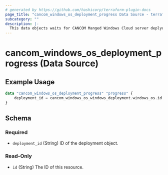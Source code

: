 ```yaml
---
# generated by https://github.com/hashicorp/terraform-plugin-docs
page_title: "cancom_windows_os_deployment_progress Data Source - terraform-provider-cancom"
subcategory: ""
description: |-
  This data objects waits for CANCOM Manged Windows Cloud server deplyoment-system to complete. This can be used for dependency tracking purposes and returns in case of failure errors. The required `deployment_id` represents the id of `cancom_windows_os_deployment` resource.
---
```


# cancom_windows_os_deployment_progress (Data Source)
## Example Usage

```terraform
data "cancom_windows_os_deployment_progress" "progress" {
    deployment_id = cancom_windows_os_windows_deployment.windows_os.id
}
```

<!-- schema generated by tfplugindocs -->
## Schema

### Required

- `deployment_id` (String) ID of the deployment object.

### Read-Only

- `id` (String) The ID of this resource.